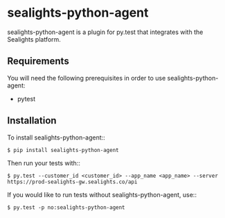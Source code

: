 sealights-python-agent
================

sealights-python-agent is a plugin for py.test that integrates with the Sealights platform.


Requirements
------------

You will need the following prerequisites in order to use sealights-python-agent:

- pytest


Installation
------------

To install sealights-python-agent::

    $ pip install sealights-python-agent

Then run your tests with::

    $ py.test --customer_id <customer_id> --app_name <app_name> --server https://prod-sealights-gw.sealights.co/api


If you would like to run tests without sealights-python-agent, use::

    $ py.test -p no:sealights-python-agent